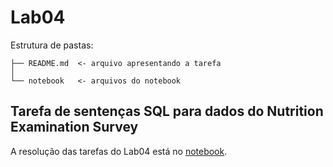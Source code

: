 # Lab04

Estrutura de pastas:

```
├── README.md  <- arquivo apresentando a tarefa
│
└── notebook   <- arquivos do notebook
```

## Tarefa de sentenças SQL para dados do Nutrition Examination Survey

A resolução das tarefas do Lab04 está no [notebook](notebook/nhanes-lab-02.ipynb).